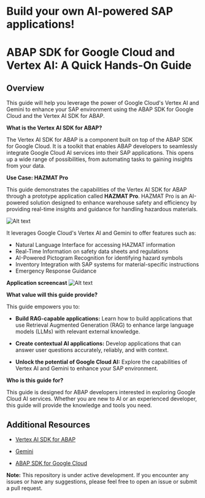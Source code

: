 # Build your own AI-powered SAP applications!
# ABAP SDK for Google Cloud and Vertex AI: A Quick Hands-On Guide

## Overview

This guide will help you leverage the power of Google Cloud's Vertex AI and Gemini to enhance your SAP environment using the ABAP SDK for Google Cloud and the Vertex AI SDK for ABAP. 

**What is the Vertex AI SDK for ABAP?**

The Vertex AI SDK for ABAP is a component built on top of the ABAP SDK for Google Cloud. It is a toolkit that enables ABAP developers to seamlessly integrate Google Cloud AI services into their SAP applications. This opens up a wide range of possibilities, from automating tasks to gaining insights from your data. 

**Use Case: HAZMAT Pro**

This guide demonstrates the capabilities of the Vertex AI SDK for ABAP through a prototype application called **HAZMAT Pro**. HAZMAT Pro is an AI-powered solution designed to enhance warehouse safety and efficiency by providing real-time insights and guidance for handling hazardous materials.

![Alt text](images/hpro-gif.gif)

It leverages Google Cloud's Vertex AI and Gemini to offer features such as:

  * Natural Language Interface for accessing HAZMAT information
  * Real-Time Information on safety data sheets and regulations
  * AI-Powered Pictogram Recognition for identifying hazard symbols
  * Inventory Integration with SAP systems for material-specific instructions
  * Emergency Response Guidance

**Application screencast**
![Alt text](images/hpro-pitch.png)

**What value will this guide provide?**

This guide empowers you to:

  * **Build RAG-capable applications:** Learn how to build applications that use Retrieval Augmented Generation (RAG) to enhance large language models (LLMs) with relevant external knowledge.

  * **Create contextual AI applications:** Develop applications that can answer user questions accurately, reliably, and with context.

  * **Unlock the potential of Google Cloud AI:** Explore the capabilities of Vertex AI and Gemini to enhance your SAP environment.

**Who is this guide for?**

This guide is designed for ABAP developers interested in exploring Google Cloud AI services. Whether you are new to AI or an experienced developer, this guide will provide the knowledge and tools you need.

## Additional Resources

  * [Vertex AI SDK for ABAP](https://www.google.com/url?sa=E&source=gmail&q=https://www.google.com/url?sa=E%26source=gmail%26q=https://www.google.com/url?sa=E%26source=gmail%26q=https://www.google.com/url?sa=E%26source=gmail%26q=https://cloud.google.com/solutions/sap/docs/vertex-ai-sdk-for-abap)

  * [Gemini](https://www.google.com/url?sa=E&source=gmail&q=https://www.google.com/url?sa=E%26source=gmail%26q=https://www.google.com/url?sa=E%26source=gmail%26q=https://www.google.com/url?sa=E%26source=gmail%26q=https://cloud.google.com/ai/docs/generative-ai/learn/models)

  * [ABAP SDK for Google Cloud](https://www.google.com/url?sa=E&source=gmail&q=https://www.google.com/url?sa=E%26source=gmail%26q=https://www.google.com/url?sa=E%26source=gmail%26q=https://www.google.com/url?sa=E%26source=gmail%26q=https://github.com/GoogleCloudPlatform/abap-sdk-for-google-cloud)

**Note:** This repository is under active development. If you encounter any issues or have any suggestions, please feel free to open an issue or submit a pull request.